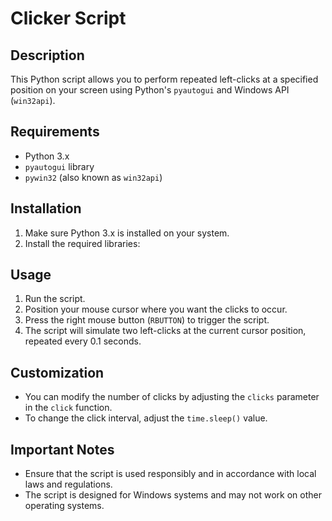 # Clicker Script

## Description
This Python script allows you to perform repeated left-clicks at a specified position on your screen using Python's `pyautogui` and Windows API (`win32api`).

## Requirements
- Python 3.x
- `pyautogui` library
- `pywin32` (also known as `win32api`)

## Installation
1. Make sure Python 3.x is installed on your system.
2. Install the required libraries:

## Usage
1. Run the script.
2. Position your mouse cursor where you want the clicks to occur.
3. Press the right mouse button (`RBUTTON`) to trigger the script.
4. The script will simulate two left-clicks at the current cursor position, repeated every 0.1 seconds.

## Customization
- You can modify the number of clicks by adjusting the `clicks` parameter in the `click` function.
- To change the click interval, adjust the `time.sleep()` value.

## Important Notes
- Ensure that the script is used responsibly and in accordance with local laws and regulations.
- The script is designed for Windows systems and may not work on other operating systems.

